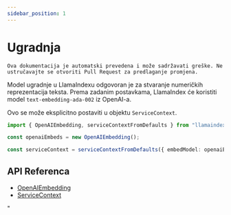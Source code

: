 ```yaml
---
sidebar_position: 1
---
```


# Ugradnja

`Ova dokumentacija je automatski prevedena i može sadržavati greške. Ne ustručavajte se otvoriti Pull Request za predlaganje promjena.`

Model ugradnje u LlamaIndexu odgovoran je za stvaranje numeričkih reprezentacija teksta. Prema zadanim postavkama, LlamaIndex će koristiti model `text-embedding-ada-002` iz OpenAI-a.

Ovo se može eksplicitno postaviti u objektu `ServiceContext`.

```typescript
import { OpenAIEmbedding, serviceContextFromDefaults } from "llamaindex";

const openaiEmbeds = new OpenAIEmbedding();

const serviceContext = serviceContextFromDefaults({ embedModel: openaiEmbeds });
```

## API Referenca

- [OpenAIEmbedding](../../api/classes/OpenAIEmbedding.md)
- [ServiceContext](../../api/interfaces/ServiceContext.md)

"
